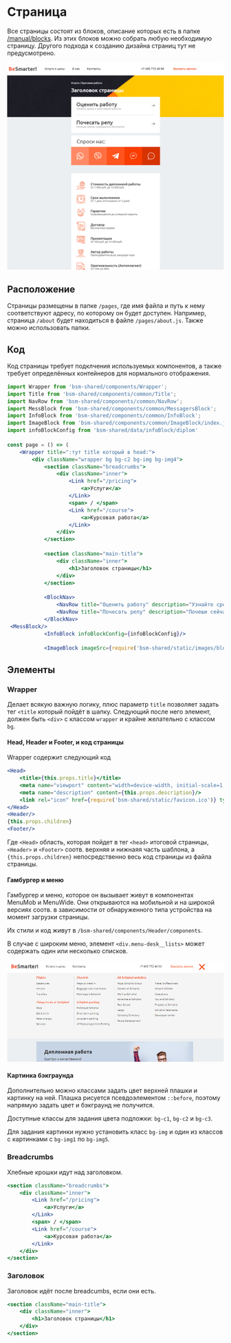 # Страница

Все страницы состоят из блоков, описание которых есть в папке [/manual/blocks](/manual/blocks).
Из этих блоков можно собрать любую необходимую страницу.
Другого подхода к созданию дизайна страниц тут не предусмотрено.

![Изображение страницы](./page.png)

## Расположение

Страницы размещены в папке `/pages`, где имя файла и путь к нему соответствуют
адресу, по которому он будет доступен. Например, страница `/about` будет 
находиться в файле `/pages/about.js`. Также можно использовать папки. 

## Код
Код страницы требует подклчения используемых компонентов, а также
требует определённых контейнеров для нормального отображения.

```jsx
import Wrapper from 'bsm-shared/components/Wrapper';
import Title from 'bsm-shared/components/common/Title';
import NavRow from 'bsm-shared/components/common/NavRow';
import MessBlock from 'bsm-shared/components/common/MessagersBlock';
import InfoBlock from 'bsm-shared/components/common/InfoBlock';
import ImageBlock from 'bsm-shared/components/common/ImageBlock/index.js';
import infoBlockConfig from 'bsm-shared/data/infoBlock/diplom'

const page = () => (
    <Wrapper title=":тут title который в head:">
        <div className="wrapper bg bg-c2 bg-img bg-img4">
            <section className="breadcrumbs">
                <div className="inner">
                    <Link href="/pricing">
                        <a>Услуги</a>
                    </Link>
                    <span> / </span>
                    <Link href="/course">
                        <a>Курсовая работа</a>
                    </Link>
                </div>
            </section>

            <section className="main-title">
                <div className="inner">
                    <h1>Заголовок страницы</h1>
                </div>
            </section>

            <BlockNav>
                <NavRow title="Оценить работу" description="Узнайте сроки и цену вашей работы" url='#'/>
                <NavRow title="Почесать репу" description="Почеши сейчас совершенно бесплатно" url='/'/>
            </BlockNav>
 <MessBlock/>
            <InfoBlock infoBlockConfig={infoBlockConfig}/>

            <ImageBlock imageSrc={require('bsm-shared/static/images/block/a.jpg')}/>
```

## Элементы
### Wrapper
Делает всякую важную логику, плюс параметр `title` позволяет задать тег `<title` который пойдёт в шапку.
Следующий после него элемент, должен быть `<div>` с классом `wrapper`
и крайне желательно с классом `bg`.

#### Head, Header и Footer, и код страницы 
Wrapper содержит следующий код
```jsx
<Head>
    <title>{this.props.title}</title>
    <meta name="viewport" content="width=device-width, initial-scale=1, maximum-scale=1"/>
    <meta name="description" content={this.props.description}/>
    <link rel="icon" href={require('bsm-shared/static/favicon.ico')} type="image/x-icon"/>
</Head>
<Header/>
{this.props.children}
<Footer/>
```
Где `<Head>` область, которая пойдет в тег `<head>` итоговой страницы,
`<Header>` и `<Footer>` соотв. верхняя и нижнаяя часть шаблона,
а `{this.props.children}` непосредственно весь код страницы из файла страницы.

#### Гамбургер и меню
Гамбургер и меню, которое он вызывает живут в компонентах MenuMob и MenuWide.
Они открываются на мобильной и на широкой версиях соотв. в зависимости от
обнаруженного типа устройства на момент загрузки страницы.

Их стили и код живут в `/bsm-shared/components/Header/components`.

В случае с широким меню, элемент `<div.menu-desk__lists>` может содержать
один или несколько списков.

![Изображение MenuWide](./MenuWide.png)


#### Картинка бэкграунда
Дополнительно можно классами задать цвет верхней плашки и картинку на ней.
Плашка рисуется псевдоэлементом `::before`, поэтому напрямую задать цвет и бэкграунд
не получится.
 
Доступные классы для задания цвета подложки: `bg-c1`, `bg-c2` и `bg-c3`.

Для задания картинки нужно установить класс `bg-img` и один из классов с картинками
с `bg-img1` по `bg-img5`.



### Breadcrumbs
Хлебные крошки идут над заголовком.
```jsx
<section className="breadcrumbs">
    <div className="inner">
        <Link href="/pricing">
            <a>Услуги</a>
        </Link>
        <span> / </span>
        <Link href="/course">
            <a>Курсовая работа</a>
        </Link>
    </div>
</section>
```

### Заголовок
Заголовок идёт после breadcumbs, если они есть.
```jsx
<section className="main-title">
    <div className="inner">
        <h1>Заголовок страницы</h1>
    </div>
</section>
```


